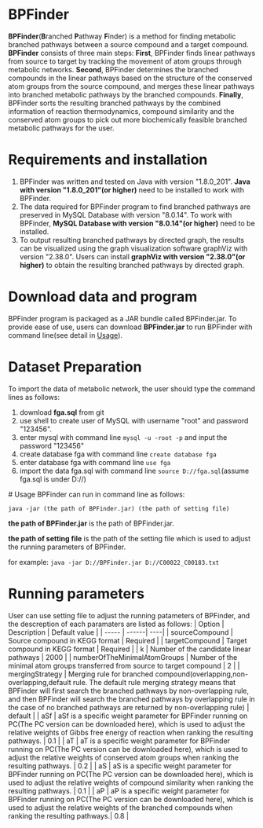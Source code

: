 # BPFinder
**BPFinder**(**B**ranched **P**athway **F**inder) is a method for finding metabolic branched pathways between a source compound and a target compound.
**BPFinder** consists of three main steps: **First**, BPFinder finds linear pathways from source to target by tracking the movement of atom groups through metabolic networks. **Second**, BPFinder determines the branched compounds in the linear pathways based on the structure of the conserved atom groups from the source compound, and merges these linear pathways into branched metabolic pathways by the branched compounds. **Finally**, BPFinder sorts the resulting branched pathways by the combined information of reaction thermodynamics, compound similarity and the conserved atom groups to pick out more biochemically feasible branched metabolic pathways for the user.

# Requirements and installation
1. BPFinder was written and tested on Java with version "1.8.0_201". **Java with version "1.8.0_201"(or higher)** need to be installed to work with BPFinder.
2. The data required for BPFinder program to find branched pathways are preserved in MySQL Database with version "8.0.14". To work with BPFinder, **MySQL Database with version "8.0.14"(or higher)** need to be installed. 
3. To output resulting branched pathways by directed graph, the results can be visualized using the graph visualization software graphViz with version "2.38.0". Users can install **graphViz with version "2.38.0"(or higher)** to obtain the resulting branched pathways by directed graph.

# Download data and program
BPFinder program is packaged as a JAR bundle called BPFinder.jar. To provide ease of use, users can download **BPFinder.jar** to run BPFinder with command line(see detail in <a  href="#1">Usage</a>). 

# Dataset Preparation
To import the data of metabolic network, the user should type the command lines as follows: 
1. download **fga.sql** from git
2. use shell to create user of MySQL with username "root" and password "123456".
3. enter mysql with command line ``` mysql -u -root -p ``` and input the password "123456"
4. create database fga with command line ```create database fga```
5. enter database fga with command line ```use fga```
6. import the data fga.sql with command line ```source D://fga.sql```(assume fga.sql is under D://)

<a name="1"># Usage</a>
BPFinder can run in command line as follows:

```java -jar (the path of BPFinder.jar) (the path of setting file) ```

**the path of BPFinder.jar** is the path of BPFinder.jar.

**the path of setting file** is the path of the setting file which is used to adjust the running parameters of BPFinder.

for example: ```java -jar D://BPFinder.jar D://C00022_C00183.txt ```

# Running parameters
User can use setting file to adjust the running patameters of BPFinder, and the descreption of each paramaters are listed as follows:
| Option | Description | Default value |
| -----  | ------| ----|
| sourceCompound | Source compound in KEGG format | Required |
| targetCompound | Target compound in KEGG format | Required |
| k | Number of the candidate linear pathways | 2000 |
| numberOfTheMinimalAtomGroups | Number of the minimal atom groups transferred from source to target compound | 2 |
| mergingStrategy | Merging rule for branched compound(overlapping,non-overlapping,default rule. The default rule merging strategy means that BPFinder will first search the branched pathways by non-overlapping rule, and then BPFinder will search the branched pathways by overlapping rule in the case of no branched pathways are returned by non-overlapping rule) | default |
| aSf | aSf is a specific weight parameter for BPFinder running on PC(The PC version can be downloaded here), which is used to adjust the relative weights of Gibbs free energy of reaction when ranking the resulting pathways. | 0.1 |
| aT | aT is a specific weight parameter for BPFinder running on PC(The PC version can be downloaded here), which is used to adjust the relative weights of conserved atom groups when ranking the resulting pathways. | 0.2 |
| aS | aS is a specific weight parameter for BPFinder running on PC(The PC version can be downloaded here), which is used to adjust the relative weights of compound similarity when ranking the resulting pathways. | 0.1 |
| aP | aP is a specific weight parameter for BPFinder running on PC(The PC version can be downloaded here), which is used to adjust the relative weights of the branched compounds when ranking the resulting pathways.| 0.8 |




